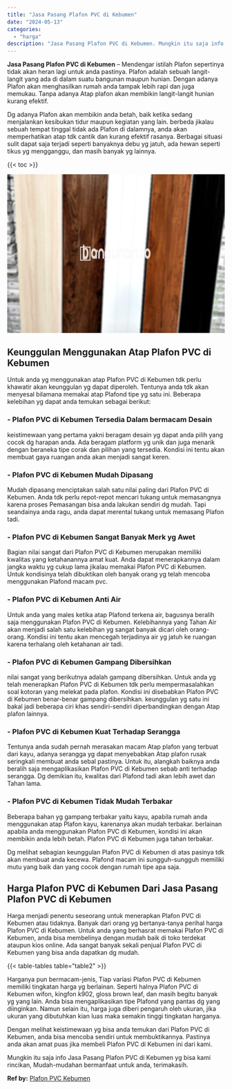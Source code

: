 ```yaml
---
title: "Jasa Pasang Plafon PVC di Kebumen"
date: "2024-05-13"
categories: 
  - "harga"
description: "Jasa Pasang Plafon PVC di Kebumen. Mungkin itu saja info Jasa Pasang Plafon PVC di Kebumen yg bisa kami rincikan, Mudah-mudahan bermanfaat untuk anda, terima..."
---
```


**Jasa Pasang Plafon PVC di Kebumen** – Mendengar istilah Plafon sepertinya tidak akan heran lagi untuk anda pastinya. Plafon adalah sebuah langit-langit yang ada di dalam suatu bangunan maupun hunian. Dengan adanya Plafon akan menghasilkan rumah anda tampak lebih rapi dan juga memukau. Tanpa adanya Atap plafon akan membikin langit-langit hunian kurang efektif.

Dg adanya Plafon akan membikin anda betah, baik ketika sedang menjalankan kesibukan tidur maupun kegiatan yang lain. berbeda jikalau sebuah tempat tinggal tidak ada Plafon di dalamnya, anda akan memperhatikan atap tdk cantik dan kurang efektif rasanya. Berbagai situasi sulit dapat saja terjadi seperti banyaknya debu yg jatuh, ada hewan seperti tikus yg mengganggu, dan masih banyak yg lainnya.

{{< toc >}}

![Jasa Pasang Plafon PVC di Kebumen](/images/flafond-pvc-murah19.png)

## Keunggulan Menggunakan Atap Plafon PVC di Kebumen

Untuk anda yg menggunakan atap Plafon PVC di Kebumen tdk perlu khawatir akan keunggulan yg dapat diperoleh. Tentunya anda tdk akan menyesal bilamana memakai atap Plafond tipe yg satu ini. Beberapa kelebihan yg dapat anda temukan sebagai berikut:

### \- Plafon PVC di Kebumen Tersedia Dalam bermacam Desain

keistimewaan yang pertama yakni beragam desain yg dapat anda pilih yang cocok dg harapan anda. Ada beragam platform yg unik dan juga menarik dengan beraneka tipe corak dan pilihan yang tersedia. Kondisi ini tentu akan membuat gaya ruangan anda akan menjadi sangat keren.

### \- Plafon PVC di Kebumen Mudah Dipasang

Mudah dipasang menciptakan salah satu nilai paling dari Plafon PVC di Kebumen. Anda tdk perlu repot-repot mencari tukang untuk memasangnya karena proses Pemasangan bisa anda lakukan sendiri dg mudah. Tapi seandainya anda ragu, anda dapat merental tukang untuk memasang Plafon tadi.

### \- Plafon PVC di Kebumen Sangat Banyak Merk yg Awet

Bagian nilai sangat dari Plafon PVC di Kebumen merupakan memiliki kwalitas yang ketahanannya amat kuat. Anda dapat menerapkannya dalam jangka waktu yg cukup lama jikalau memakai Plafon PVC di Kebumen. Untuk kondisinya telah dibuktikan oleh banyak orang yg telah mencoba menggunakan Plafond macam pvc.

### \- Plafon PVC di Kebumen Anti Air

Untuk anda yang males ketika atap Plafond terkena air, bagusnya beralih saja menggunakan Plafon PVC di Kebumen. Kelebihannya yang Tahan Air akan menjadi salah satu kelebihan yg sangat banyak dicari oleh orang-orang. Kondisi ini tentu akan mencegah terjadinya air yg jatuh ke ruangan karena terhalang oleh ketahanan air tadi.

### \- Plafon PVC di Kebumen Gampang Dibersihkan

nilai sangat yang berikutnya adalah gampang dibersihkan. Untuk anda yg telah menerapkan Plafon PVC di Kebumen tdk perlu mempermasalahkan soal kotoran yang melekat pada plafon. Kondisi ini disebabkan Plafon PVC di Kebumen benar-benar gampang dibersihkan. keunggulan yg satu ini bakal jadi beberapa ciri khas sendiri-sendiri diperbandingkan dengan Atap plafon lainnya.

### \- Plafon PVC di Kebumen Kuat Terhadap Serangga

Tentunya anda sudah pernah merasakan macam Atap plafon yang terbuat dari kayu, adanya serangga yg dapat menyebabkan Atap plafon rusak seringkali membuat anda sebal pastinya. Untuk itu, alangkah baiknya anda beralih saja mengaplikasikan Plafon PVC di Kebumen sebab anti terhadap serangga. Dg demikian itu, kwalitas dari Plafond tadi akan lebih awet dan Tahan lama.

### \- Plafon PVC di Kebumen Tidak Mudah Terbakar

Beberapa bahan yg gampang terbakar yaitu kayu, apabila rumah anda menggunakan atap Plafon kayu, karenanya akan mudah terbakar. berlainan apabila anda menggunakan Plafon PVC di Kebumen, kondisi ini akan membikin anda lebih betah. Plafon PVC di Kebumen juga tahan terbakar.

Dg melihat sebagian keunggulan Plafon PVC di Kebumen di atas pasinya tdk akan membuat anda kecewa. Plafond macam ini sungguh-sungguh memiliki mutu yang baik dan yang cocok dengan rumah tipe apa saja.

## Harga Plafon PVC di Kebumen Dari Jasa Pasang Plafon PVC di Kebumen

Harga menjadi penentu seseorang untuk menerapkan Plafon PVC di Kebumen atau tidaknya. Banyak dari orang yg bertanya-tanya perihal harga Plafon PVC di Kebumen. Untuk anda yang berhasrat memakai Plafon PVC di Kebumen, anda bisa membelinya dengan mudah baik di toko terdekat ataupun kios online. Ada sangat banyak sekali penjual Plafon PVC di Kebumen yang bisa anda dapatkan dg mudah.

{{< table-tables table="table2" >}}

Harganya pun bermacam-jenis, Tiap variasi Plafon PVC di Kebumen memiliki tingkatan harga yg berlainan. Seperti halnya Plafon PVC di Kebumen wifon, kingfon k902, gloss brown leaf, dan masih begitu banyak yg yang lain. Anda bisa mengaplikasikan tipe Plafond yang pantas dg yang diinginkan. Namun selain itu, harga juga diberi pengaruh oleh ukuran, jika ukuran yang dibutuhkan kian luas maka semakin tinggi tingkatan harganya.

Dengan melihat keistimewaan yg bisa anda temukan dari Plafon PVC di Kebumen, anda bisa mencoba sendiri untuk membuktikannya. Pastinya anda akan amat puas jika membeli Plafon PVC di Kebumen ini dari kami.

Mungkin itu saja info Jasa Pasang Plafon PVC di Kebumen yg bisa kami rincikan, Mudah-mudahan bermanfaat untuk anda, terimakasih.

**Ref by:** [Plafon PVC Kebumen](https://id.wikipedia.org/wiki/Plafon)
